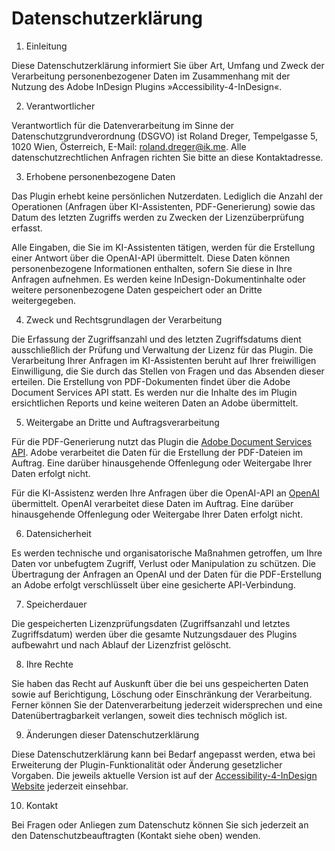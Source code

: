 # Datenschutzerklärung

1. Einleitung

Diese Datenschutzerklärung informiert Sie über Art, Umfang und Zweck der Verarbeitung personenbezogener Daten im Zusammenhang mit der Nutzung des Adobe InDesign Plugins »Accessibility-4-InDesign«.

2. Verantwortlicher

Verantwortlich für die Datenverarbeitung im Sinne der Datenschutzgrundverordnung (DSGVO) ist Roland Dreger, Tempelgasse 5, 1020 Wien, Österreich, E-Mail: roland.dreger@ik.me. Alle datenschutzrechtlichen Anfragen richten Sie bitte an diese Kontaktadresse. 

3. Erhobene personenbezogene Daten  

Das Plugin erhebt keine persönlichen Nutzerdaten. Lediglich die Anzahl der Operationen (Anfragen über KI-Assistenten, PDF-Generierung) sowie das Datum des letzten Zugriffs werden zu Zwecken der Lizenzüberprüfung erfasst.

Alle Eingaben, die Sie im KI-Assistenten tätigen, werden für die Erstellung einer Antwort über die OpenAI-API übermittelt. Diese Daten können personenbezogene Informationen enthalten, sofern Sie diese in Ihre Anfragen aufnehmen. Es werden keine InDesign-Dokumentinhalte oder weitere personenbezogene Daten gespeichert oder an Dritte weitergegeben.

4. Zweck und Rechtsgrundlagen der Verarbeitung
 
Die Erfassung der Zugriffsanzahl und des letzten Zugriffsdatums dient ausschließlich der Prüfung und Verwaltung der Lizenz für das Plugin. Die Verarbeitung Ihrer Anfragen im KI-Assistenten beruht auf Ihrer freiwilligen Einwilligung, die Sie durch das Stellen von Fragen und das Absenden dieser erteilen. Die Erstellung von PDF-Dokumenten findet über die Adobe Document Services API statt. Es werden nur die Inhalte des im Plugin ersichtlichen Reports und keine weiteren Daten an Adobe übermittelt.

5. Weitergabe an Dritte und Auftragsverarbeitung  

Für die PDF-Generierung nutzt das Plugin die [Adobe Document Services API](https://developer.adobe.com/document-services/). Adobe verarbeitet die Daten für die Erstellung der PDF-Dateien im Auftrag. Eine darüber hinausgehende Offenlegung oder Weitergabe Ihrer Daten erfolgt nicht. 

Für die KI-Assistenz werden Ihre Anfragen über die OpenAI-API an [OpenAI](https://openai.com/) übermittelt. OpenAI verarbeitet diese Daten im Auftrag. Eine darüber hinausgehende Offenlegung oder Weitergabe Ihrer Daten erfolgt nicht.

6. Datensicherheit

Es werden technische und organisatorische Maßnahmen getroffen, um Ihre Daten vor unbefugtem Zugriff, Verlust oder Manipulation zu schützen. Die Übertragung der Anfragen an OpenAI und der Daten für die PDF-Erstellung an Adobe erfolgt verschlüsselt über eine gesicherte API-Verbindung.

7. Speicherdauer

Die gespeicherten Lizenzprüfungsdaten (Zugriffsanzahl und letztes Zugriffsdatum) werden über die gesamte Nutzungsdauer des Plugins aufbewahrt und nach Ablauf der Lizenzfrist gelöscht.

8. Ihre Rechte

Sie haben das Recht auf Auskunft über die bei uns gespeicherten Daten sowie auf Berichtigung, Löschung oder Einschränkung der Verarbeitung. Ferner können Sie der Datenverarbeitung jederzeit widersprechen und eine Datenübertragbarkeit verlangen, soweit dies technisch möglich ist.

9. Änderungen dieser Datenschutzerklärung

Diese Datenschutzerklärung kann bei Bedarf angepasst werden, etwa bei Erweiterung der Plugin-Funktionalität oder Änderung gesetzlicher Vorgaben. Die jeweils aktuelle Version ist auf der [Accessibility-4-InDesign Website](https://github.com/RolandDreger/accessibility-4-indesign) jederzeit einsehbar.

10. Kontakt

Bei Fragen oder Anliegen zum Datenschutz können Sie sich jederzeit an den Datenschutzbeauftragten (Kontakt siehe oben) wenden.